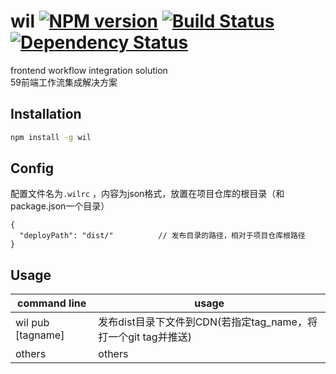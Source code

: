 # wil [![NPM version][npm-image]][npm-url] [![Build Status][travis-image]][travis-url] [![Dependency Status][daviddm-image]][daviddm-url]

frontend workflow integration solution    
59前端工作流集成解决方案

## Installation

```bash
npm install -g wil
```

## Config

配置文件名为```.wilrc``` ，内容为json格式，放置在项目仓库的根目录（和package.json一个目录）

```
{
  "deployPath": "dist/"          // 发布目录的路径，相对于项目仓库根路径
}
```

## Usage


| command line  | usage |
| ------------- | ------------- |
| wil pub [tagname]  | 发布dist目录下文件到CDN(若指定tag_name，将打一个git tag并推送)  |
| others  | others  |



[npm-image]: https://badge.fury.io/js/wil.svg
[npm-url]: https://npmjs.org/package/wil
[travis-image]: https://travis-ci.org/Mickey-/wil.svg?branch=master
[travis-url]: https://travis-ci.org/Mickey-/wil
[daviddm-image]: https://david-dm.org/Mickey-/wil.svg?theme=shields.io
[daviddm-url]: https://david-dm.org/Mickey-/wil
